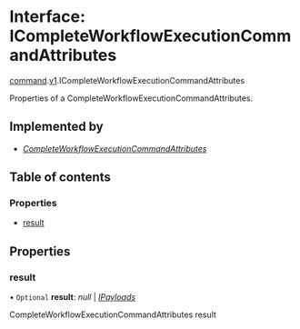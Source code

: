 # Interface: ICompleteWorkflowExecutionCommandAttributes

[command](../modules/proto.temporal.api.command.md).[v1](../modules/proto.temporal.api.command.v1.md).ICompleteWorkflowExecutionCommandAttributes

Properties of a CompleteWorkflowExecutionCommandAttributes.

## Implemented by

* [*CompleteWorkflowExecutionCommandAttributes*](../classes/proto.temporal.api.command.v1.completeworkflowexecutioncommandattributes.md)

## Table of contents

### Properties

- [result](proto.temporal.api.command.v1.icompleteworkflowexecutioncommandattributes.md#result)

## Properties

### result

• `Optional` **result**: *null* \| [*IPayloads*](proto.temporal.api.common.v1.ipayloads.md)

CompleteWorkflowExecutionCommandAttributes result
